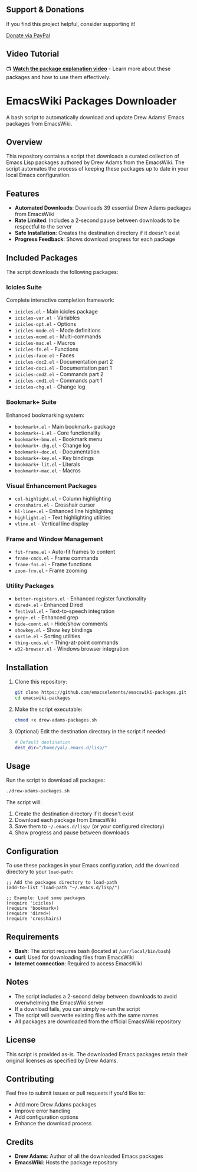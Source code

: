 ## Support & Donations

If you find this project helpful, consider supporting it!

[Donate via PayPal](https://www.paypal.com/paypalme/revrari)

## Video Tutorial

📺 **[Watch the package explanation video](https://youtu.be/EVjJMssj5iA)** - Learn more about these packages and how to use them effectively.

# EmacsWiki Packages Downloader

A bash script to automatically download and update Drew Adams' Emacs packages from EmacsWiki.

## Overview

This repository contains a script that downloads a curated collection of Emacs Lisp packages authored by Drew Adams from the EmacsWiki. The script automates the process of keeping these packages up to date in your local Emacs configuration.

## Features

- **Automated Downloads**: Downloads 39 essential Drew Adams packages from EmacsWiki
- **Rate Limited**: Includes a 2-second pause between downloads to be respectful to the server
- **Safe Installation**: Creates the destination directory if it doesn't exist
- **Progress Feedback**: Shows download progress for each package

## Included Packages

The script downloads the following packages:

### Icicles Suite
Complete interactive completion framework:
- `icicles.el` - Main icicles package
- `icicles-var.el` - Variables
- `icicles-opt.el` - Options
- `icicles-mode.el` - Mode definitions
- `icicles-mcmd.el` - Multi-commands
- `icicles-mac.el` - Macros
- `icicles-fn.el` - Functions
- `icicles-face.el` - Faces
- `icicles-doc2.el` - Documentation part 2
- `icicles-doc1.el` - Documentation part 1
- `icicles-cmd2.el` - Commands part 2
- `icicles-cmd1.el` - Commands part 1
- `icicles-chg.el` - Change log

### Bookmark+ Suite
Enhanced bookmarking system:
- `bookmark+.el` - Main bookmark+ package
- `bookmark+-1.el` - Core functionality
- `bookmark+-bmu.el` - Bookmark menu
- `bookmark+-chg.el` - Change log
- `bookmark+-doc.el` - Documentation
- `bookmark+-key.el` - Key bindings
- `bookmark+-lit.el` - Literals
- `bookmark+-mac.el` - Macros

### Visual Enhancement Packages
- `col-highlight.el` - Column highlighting
- `crosshairs.el` - Crosshair cursor
- `hl-line+.el` - Enhanced line highlighting
- `highlight.el` - Text highlighting utilities
- `vline.el` - Vertical line display

### Frame and Window Management
- `fit-frame.el` - Auto-fit frames to content
- `frame-cmds.el` - Frame commands
- `frame-fns.el` - Frame functions
- `zoom-frm.el` - Frame zooming

### Utility Packages
- `better-registers.el` - Enhanced register functionality
- `dired+.el` - Enhanced Dired
- `festival.el` - Text-to-speech integration
- `grep+.el` - Enhanced grep
- `hide-comnt.el` - Hide/show comments
- `showkey.el` - Show key bindings
- `sortie.el` - Sorting utilities
- `thing-cmds.el` - Thing-at-point commands
- `w32-browser.el` - Windows browser integration

## Installation

1. Clone this repository:
   ```bash
   git clone https://github.com/emacselements/emacswiki-packages.git
   cd emacswiki-packages
   ```

2. Make the script executable:
   ```bash
   chmod +x drew-adams-packages.sh
   ```

3. (Optional) Edit the destination directory in the script if needed:
   ```bash
   # Default destination
   dest_dir="/home/yal/.emacs.d/lisp/"
   ```

## Usage

Run the script to download all packages:

```bash
./drew-adams-packages.sh
```

The script will:
1. Create the destination directory if it doesn't exist
2. Download each package from EmacsWiki
3. Save them to `~/.emacs.d/lisp/` (or your configured directory)
4. Show progress and pause between downloads

## Configuration

To use these packages in your Emacs configuration, add the download directory to your `load-path`:

```elisp
;; Add the packages directory to load-path
(add-to-list 'load-path "~/.emacs.d/lisp/")

;; Example: Load some packages
(require 'icicles)
(require 'bookmark+)
(require 'dired+)
(require 'crosshairs)
```

## Requirements

- **Bash**: The script requires bash (located at `/usr/local/bin/bash`)
- **curl**: Used for downloading files from EmacsWiki
- **Internet connection**: Required to access EmacsWiki

## Notes

- The script includes a 2-second delay between downloads to avoid overwhelming the EmacsWiki server
- If a download fails, you can simply re-run the script
- The script will overwrite existing files with the same names
- All packages are downloaded from the official EmacsWiki repository

## License

This script is provided as-is. The downloaded Emacs packages retain their original licenses as specified by Drew Adams.

## Contributing

Feel free to submit issues or pull requests if you'd like to:
- Add more Drew Adams packages
- Improve error handling
- Add configuration options
- Enhance the download process

## Credits

- **Drew Adams**: Author of all the downloaded Emacs packages
- **EmacsWiki**: Hosts the package repository
